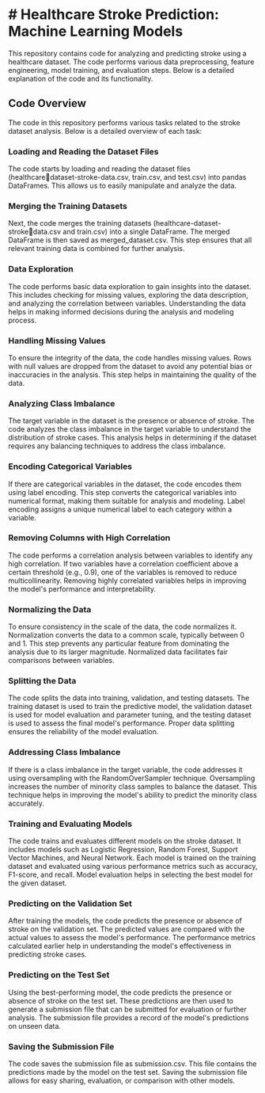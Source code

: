 # # Healthcare Stroke Prediction: Machine Learning Models
This repository contains code for analyzing and predicting stroke using a 
healthcare dataset. The code performs various data preprocessing, feature 
engineering, model training, and evaluation steps. Below is a detailed 
explanation of the code and its functionality.
## Code Overview
The code in this repository performs various tasks related to the stroke 
dataset analysis. Below is a detailed overview of each task:
### Loading and Reading the Dataset Files
The code starts by loading and reading the dataset files (healthcaredataset-stroke-data.csv, train.csv, and test.csv) into pandas DataFrames. 
This allows us to easily manipulate and analyze the data.
### Merging the Training Datasets
Next, the code merges the training datasets (healthcare-dataset-strokedata.csv and train.csv) into a single DataFrame. The merged DataFrame is 
then saved as merged_dataset.csv. This step ensures that all relevant 
training data is combined for further analysis.
### Data Exploration
The code performs basic data exploration to gain insights into the 
dataset. This includes checking for missing values, exploring the data 
description, and analyzing the correlation between variables. 
Understanding the data helps in making informed decisions during the 
analysis and modeling process.
### Handling Missing Values
To ensure the integrity of the data, the code handles missing values. 
Rows with null values are dropped from the dataset to avoid any potential 
bias or inaccuracies in the analysis. This step helps in maintaining the 
quality of the data.
### Analyzing Class Imbalance
The target variable in the dataset is the presence or absence of stroke. 
The code analyzes the class imbalance in the target variable to 
understand the distribution of stroke cases. This analysis helps in 
determining if the dataset requires any balancing techniques to address 
the class imbalance.
### Encoding Categorical Variables
If there are categorical variables in the dataset, the code encodes them 
using label encoding. This step converts the categorical variables into 
numerical format, making them suitable for analysis and modeling. Label 
encoding assigns a unique numerical label to each category within a 
variable.
### Removing Columns with High Correlation
The code performs a correlation analysis between variables to identify 
any high correlation. If two variables have a correlation coefficient 
above a certain threshold (e.g., 0.9), one of the variables is removed to 
reduce multicollinearity. Removing highly correlated variables helps in 
improving the model's performance and interpretability.
### Normalizing the Data
To ensure consistency in the scale of the data, the code normalizes it. 
Normalization converts the data to a common scale, typically between 0 
and 1. This step prevents any particular feature from dominating the 
analysis due to its larger magnitude. Normalized data facilitates fair 
comparisons between variables.
### Splitting the Data
The code splits the data into training, validation, and testing datasets. 
The training dataset is used to train the predictive model, the 
validation dataset is used for model evaluation and parameter tuning, and 
the testing dataset is used to assess the final model's performance. 
Proper data splitting ensures the reliability of the model evaluation.
### Addressing Class Imbalance
If there is a class imbalance in the target variable, the code addresses 
it using oversampling with the RandomOverSampler technique. Oversampling 
increases the number of minority class samples to balance the dataset. 
This technique helps in improving the model's ability to predict the 
minority class accurately.
### Training and Evaluating Models
The code trains and evaluates different models on the stroke dataset. It 
includes models such as Logistic Regression, Random Forest, Support 
Vector Machines, and Neural Network. Each model is trained on the 
training dataset and evaluated using various performance metrics such as 
accuracy, F1-score, and recall. Model evaluation helps in selecting the 
best model for the given dataset.
### Predicting on the Validation Set
After training the models, the code predicts the presence or absence of 
stroke on the validation set. The predicted values are compared with the 
actual values to assess the model's performance. The performance metrics 
calculated earlier help in understanding the model's effectiveness in 
predicting stroke cases.
### Predicting on the Test Set
Using the best-performing model, the code predicts the presence or 
absence of stroke on the test set. These predictions are then used to 
generate a submission file that can be submitted for evaluation or 
further analysis. The submission file provides a record of the model's 
predictions on unseen data.
### Saving the Submission File
The code saves the submission file as submission.csv. This file contains 
the predictions made by the model on the test set. Saving the submission 
file allows for easy sharing, evaluation, or comparison with other 
models.
